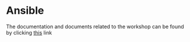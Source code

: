 # Ansible

The documentation and documents related to the workshop can be found by clicking [this](https://sebivenlo.github.io/ESDE_G1_Ansible/#unix-environment) link